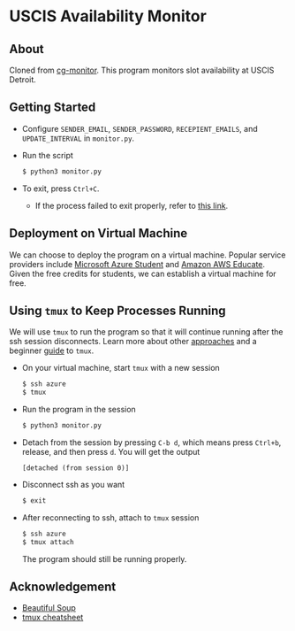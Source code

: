 # USCIS Availability Monitor

## About

<!-- With the [Two Course Limit](https://cse.engin.umich.edu/academics/for-current-students/advising/enrollment/) rules for UMich EECS Upper Level courses, if you want to enroll in more than two ULCS courses, you had better pay attention to whether the third one has its waitlist open so that you can get in the list early enough. This script is designed to monitor the open seats of the ULCS courses you want to enroll in. As soon as the available seats become 0 for any lecture or lab session, it will send a notification email. -->

Cloned from [cg-monitor](https://github.com/Waley-Z/cg-monitor). This program monitors slot availability at USCIS Detroit.

## Getting Started

- Configure `SENDER_EMAIL`, `SENDER_PASSWORD`, `RECEPIENT_EMAILS`, and `UPDATE_INTERVAL` in `monitor.py`.

- Run the script

    ```bash
    $ python3 monitor.py
    ```

- To exit, press `Ctrl+C`.

    - If the process failed to exit properly, refer to [this link](https://superuser.com/questions/446808/how-to-manually-stop-a-python-script-that-runs-continuously-on-linux).


## Deployment on Virtual Machine

We can choose to deploy the program on a virtual machine. Popular service providers include [Microsoft Azure Student](https://azure.microsoft.com/en-us/free/students/) and [Amazon AWS Educate](https://aws.amazon.com/education/awseducate/). Given the free credits for students, we can establish a virtual machine for free.

## Using `tmux` to Keep Processes Running

We will use `tmux` to run the program so that it will continue running after the ssh session disconnects. Learn more about other [approaches](https://unix.stackexchange.com/questions/479/keep-processes-running-after-ssh-session-disconnects) and a beginner [guide](https://www.hamvocke.com/blog/a-quick-and-easy-guide-to-tmux/) to `tmux`.

- On your virtual machine, start `tmux` with a new session

  ```bash
  $ ssh azure
  $ tmux
  ```

- Run the program in the session

  ```bash
  $ python3 monitor.py
  ```

- Detach from the session by pressing `C-b d`, which means press `Ctrl+b`, release, and then press `d`. You will get the output

  ```
  [detached (from session 0)]
  ```

- Disconnect ssh as you want

  ```bash
  $ exit
  ```

- After reconnecting to ssh, attach to `tmux` session

  ```bash
  $ ssh azure
  $ tmux attach
  ```

  The program should still be running properly.

## Acknowledgement

- [Beautiful Soup](https://www.crummy.com/software/BeautifulSoup/bs4/doc/#installing-beautiful-soup)
- [tmux cheatsheet](https://gist.github.com/andreyvit/2921703)
